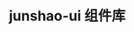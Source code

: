 <!--
 * @Author: junshao
 * @Date: 2022-12-08 09:04:48
 * @LastEditors: junshao
 * @LastEditTime: 2022-12-08 09:05:59
 * @Description: file content
-->

# junshao-ui 组件库
